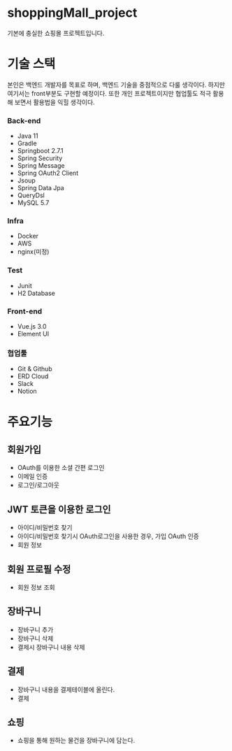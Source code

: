# shoppingMall_project
기본에 충실한 쇼핑몰 프로젝트입니다.




# 기술 스택
본인은 백엔드 개발자를 목표로 하며, 백엔드 기술을 중점적으로 다룰 생각이다. 하지만 여기서는 front부분도 구현할 예정이다. 또한 개인 프로젝트이지만 협업툴도 적극 활용해 보면서 활용법을 익힐 생각이다.

### Back-end
- Java 11
- Gradle
- Springboot 2.7.1
- Spring Security
- Spring Message
- Spring OAuth2 Client
- Jsoup
- Spring Data Jpa
- QueryDsl
- MySQL 5.7

### Infra
- Docker
- AWS
- nginx(미정)

### Test
- Junit
- H2 Database

### Front-end
- Vue.js 3.0
- Element UI

### 협업툴
- Git & Github
- ERD Cloud
- Slack
- Notion


 

# 주요기능
 

## 회원가입
- OAuth를 이용한 소셜 간편 로그인
- 이메일 인증
- 로그인/로그아웃

## JWT 토큰을 이용한 로그인
- 아이디/비밀번호 찾기
- 아이디/비밀번호 찾기시 OAuth로그인을 사용한 경우, 가입 OAuth 인증
- 회원 정보

## 회원 프로필 수정
- 회원 정보 조회

## 장바구니
- 장바구니 추가
- 장바구니 삭제 
- 결제시 장바구니 내용 삭제

## 결제
- 장바구니 내용을 결제테이블에 올린다.
- 결제

## 쇼핑
- 쇼핑을 통해 원하는 물건을 장바구니에 담는다.
